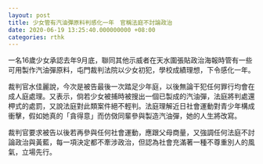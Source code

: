 ```yaml
---
layout: post
title: 少女管有汽油彈原料判感化一年　官稱法庭不討論政治
date: 2020-06-19 13:25:40.000000000 +08:00
categories: rthk
---
```


一名16歲少女承認去年9月底，聯同其他示威者在天水圍張貼政治海報時管有一些可用製作汽油彈原料，屯門裁判法院以少女初犯，學校成績理想，下令感化一年。

裁判官水佳麗說，今次是被告最後一次踏足少年庭，以後無論干犯任何罪行均會在成人庭處理。又表示，倘若少女被捕時被搜出一個已製成的汽油彈，法庭將判處還柙式的處罰，又說法庭對此類案件絕不輕判。法庭理解近日社會運動對青少年構成衝擊，假如她真的「貪得意」而仿傚同輩參與製造汽油彈，她的人生將改寫。

裁判官要求被告以後若再參與任何社會運動，應跟父母商量，又強調任何法庭不討論政治與黃藍，每一項決定都不牽涉政治，但認為社會充滿著一種不尊重別人的風氣，立場先行。

